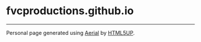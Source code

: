 # fvcproductions.github.io

---

Personal page generated using [Aerial](http://html5up.net/aerial) by [HTML5UP](http://html5up.net/).